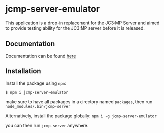 # jcmp-server-emulator
This application is a drop-in replacement for the JC3:MP Server and aimed to provide testing ability for the JC3:MP server before it is released.

## Documentation
Documentation can be found [here](http://in.fkn.space/jc3mp/docs/server-emulator)

## Installation
Install the package using `npm`:

```$ npm i jcmp-server-emulator```

make sure to have all packages in a directory named `packages`, then run
```node_modules/.bin/jcmp-server```


Alternatively, install the package globally:
```npm i -g jcmp-server-emulator```

you can then run `jcmp-server` anywhere.
